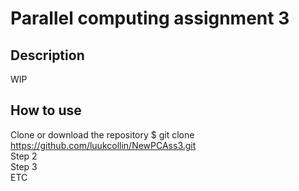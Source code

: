 # Parallel computing assignment 3

## Description
WIP

## How to use
Clone or download the repository $ git clone https://github.com/luukcollin/NewPCAss3.git  
Step 2  
Step 3  
ETC  